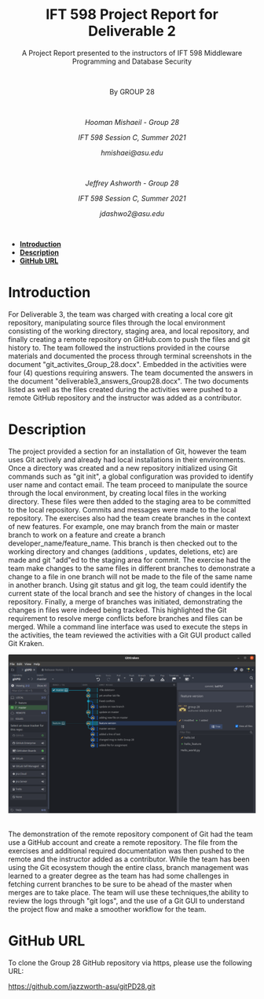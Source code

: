 
<h1 align="center"><strong>IFT 598 Project Report for Deliverable 2</strong></h1>
<p align="center"> A Project Report presented to the instructors of IFT 598 Middleware Programming and Database Security</p><br>
<p align="center">By GROUP 28</p><br>
<p align="center"><em>Hooman Mishaeil - Group 28</em></p>
<p align="center"><em>IFT 598 Session C, Summer 2021</em></p>
<p align="center"><em>hmishaei@asu.edu</em></p><br>
<p align="center"><em>Jeffrey Ashworth - Group 28</em></p>
<p align="center"><em>IFT 598 Session C, Summer 2021</em></p>
<p align="center"><em>jdashwo2@asu.edu </em></p><br>
  
- [**Introduction**](#introduction)
- [**Description**](#description)
- [**GitHub URL**](#github-url)

# **Introduction**
   For Deliverable 3, the team was charged with creating a local core git repository, manipulating source files through the local environment consisting of the working directory, staging area, and local repository, and finally creating a remote repository on GitHub.com to push the files and git history to. The team followed the instructions provided in the course materials and documented the process through terminal screenshots in the document "git_activites_Group_28.docx".  Embedded in the activities were four (4) questions requiring answers.  The team documented the answers in the document "deliverable3_answers_Group28.docx".  The two documents listed as well as the files created during the activities were pushed to a remote GitHub repository and the instructor was added as a contributor.
  

# **Description**
The project provided a section for an installation of Git, however the team uses Git actively and already had local installations in their environments.  Once a directory was created and a new repository initialized using Git commands such as "git init", a global configuration was provided to identify user name and contact email.  The team proceed to manipulate the source through the local environment, by creating local files in the working directory.  These files were then added to the staging area to be committed to the local repository.  Commits and messages were made to the local repository.  The exercises also had the team create branches in the context of new features.  For example, one may branch from the main or master branch to work on a feature and create a branch developer_name/feature_name.  This branch is then checked out to the working directory and changes (additions , updates, deletions, etc) are made and git "add"ed to the staging area for commit.  The exercise had the team make changes to the same files in different branches to demonstrate a change to a file in one branch will not be made to the file of the same name in another branch.  Using git status and git log, the team could identify the current state of the local branch and see the history of changes in the local repository.  Finally, a merge of branches was initiated, demonstrating the changes in files were indeed being tracked.  This highlighted the Git requirement to resolve merge conflicts before branches and files can be merged.  While a command line interface was used to execute the steps in the activities, the team reviewed the activities with a Git GUI product called Git Kraken.  <p align="center"><img src="report_assets/gitkraken.png" width=1000></p><br> The demonstration of the remote repository component of Git had the team use a GitHub account and create a remote repository.  The file from the exercises and additional required documentation was then pushed to the remote and the instructor added as a contributor.  While the team has been using the Git ecosystem though the entire class, branch management was learned to a greater degree as the team has had some challenges in fetching current branches to be sure to be ahead of the master when merges are to take place.  The team will use these techniques,the ability to review the logs through "git logs", and the use of a Git GUI to understand the project flow and make a smoother workflow for the team.


# **GitHub URL**
To clone the Group 28 GitHub repository via https, please use the following URL:

https://github.com/jazzworth-asu/gitPD28.git







